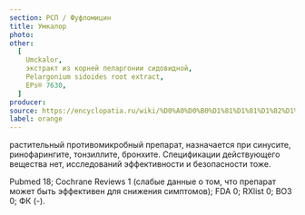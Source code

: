 ```yaml
---
section: РСП / Фуфломицин
title: Умкалор
photo:
other:
  [
    Umckalor,
    экстракт из корней пеларгонии сидовидной,
    Pelargonium sidoides root extract,
    EPs® 7630,
  ]
producer:
source: https://encyclopatia.ru/wiki/%D0%A0%D0%B0%D1%81%D1%81%D1%82%D1%80%D0%B5%D0%BB%D1%8C%D0%BD%D1%8B%D0%B9_%D1%81%D0%BF%D0%B8%D1%81%D0%BE%D0%BA_%D0%BF%D1%80%D0%B5%D0%BF%D0%B0%D1%80%D0%B0%D1%82%D0%BE%D0%B2
label: orange
---
```


растительный противомикробный препарат, назначается при синусите, ринофарингите, тонзиллите, бронхите. Спецификации действующего вещества нет, исследований эффективности и безопасности тоже.

Pubmed 18; Cochrane Reviews 1 (слабые данные о том, что препарат может быть эффективен для снижения симптомов); FDA 0; RXlist 0; ВОЗ 0; ФК (-).
